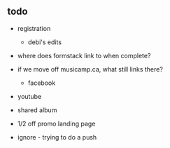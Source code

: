 ## todo
- registration
    - debi's edits

- where does formstack link to when complete?
- if we move off musicamp.ca, what still links there?
    - facebook

- youtube
- shared album
- 1/2 off promo landing page

- ignore - trying to do a push